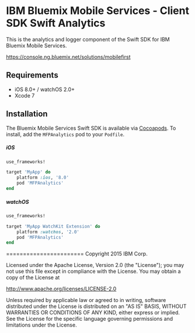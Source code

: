 IBM Bluemix Mobile Services - Client SDK Swift Analytics
===================================================

This is the analytics and logger component of the Swift SDK for IBM Bluemix Mobile Services. 

https://console.ng.bluemix.net/solutions/mobilefirst


## Requirements
* iOS 8.0+ / watchOS 2.0+
* Xcode 7


## Installation
The Bluemix Mobile Services Swift SDK is available via [Cocoapods](http://cocoapods.org/). 
To install, add the `MFPAnalytics` pod to your `Podfile`.

##### iOS
```ruby
use_frameworks!

target 'MyApp' do
    platform :ios, '8.0'
    pod 'MFPAnalytics'
end
```

##### watchOS
```ruby
use_frameworks!

target 'MyApp WatchKit Extension' do
    platform :watchos, '2.0'
    pod 'MFPAnalytics'
end
```


=======================
Copyright 2015 IBM Corp.

Licensed under the Apache License, Version 2.0 (the "License");
you may not use this file except in compliance with the License.
You may obtain a copy of the License at

http://www.apache.org/licenses/LICENSE-2.0

Unless required by applicable law or agreed to in writing, software
distributed under the License is distributed on an "AS IS" BASIS,
WITHOUT WARRANTIES OR CONDITIONS OF ANY KIND, either express or implied.
See the License for the specific language governing permissions and
limitations under the License.
